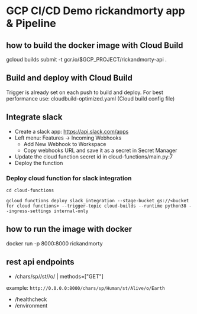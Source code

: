 # GCP CI/CD Demo rickandmorty app & Pipeline

## how to build the docker image with Cloud Build
gcloud builds submit -t gcr.io/$GCP_PROJECT/rickandmorty-api .

## Build and deploy with Cloud Build
Trigger is already set on each push to build and deploy.
For best performance use: cloudbuild-optimized.yaml (Cloud build config file)

## Integrate slack
* Create a slack app: https://api.slack.com/apps
* Left menu: Features -> Incoming Webhooks
    * Add New Webhook to Workspace
    * Copy webhooks URL and save it as a secret in Secret Manager
* Update the cloud function secret id in cloud-functions/main.py:7
* Deploy the function

### Deploy cloud function for slack integration
`cd cloud-functions`

`gcloud functions deploy slack_integration --stage-bucket gs://<bucket for cloud functions> --trigger-topic cloud-builds --runtime python38 --ingress-settings internal-only`

## how to run the image with docker
docker run -p 8000:8000 rickandmorty

## rest api endpoints
* /chars/sp/<species>/st/<status>/o/<origin> | methods=["GET"]

example:
`http://0.0.0.0:8000/chars/sp/Human/st/Alive/o/Earth`

* /healthcheck
* /environment
